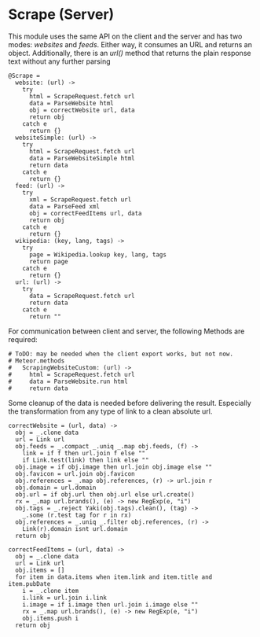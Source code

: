 # Scrape (Server)

This module uses the same API on the client and the server and has two modes:
*websites* and *feeds*. Either way, it consumes an URL and returns an object.
Additionally, there is an *url()* method that returns the plain response text
without any further parsing

    @Scrape =
      website: (url) ->
        try
          html = ScrapeRequest.fetch url
          data = ParseWebsite html
          obj = correctWebsite url, data
          return obj
        catch e
          return {}
      websiteSimple: (url) ->
        try
          html = ScrapeRequest.fetch url
          data = ParseWebsiteSimple html
          return data
        catch e
          return {}
      feed: (url) ->
        try
          xml = ScrapeRequest.fetch url
          data = ParseFeed xml
          obj = correctFeedItems url, data
          return obj
        catch e
          return {}
      wikipedia: (key, lang, tags) ->
        try
          page = Wikipedia.lookup key, lang, tags
          return page
        catch e
          return {}
      url: (url) ->
        try
          data = ScrapeRequest.fetch url
          return data
        catch e
          return ""

For communication between client and server, the following Methods are required:

    # ToDO: may be needed when the client export works, but not now.
    # Meteor.methods
    #   ScrapingWebsiteCustom: (url) ->
    #     html = ScrapeRequest.fetch url
    #     data = ParseWebsite.run html
    #     return data

Some cleanup of the data is needed before delivering the result. Especially
the transformation from any type of link to a clean absolute url.

    correctWebsite = (url, data) ->
      obj = _.clone data
      url = Link url
      obj.feeds = _.compact _.uniq _.map obj.feeds, (f) ->
        link = if f then url.join f else ""
        if Link.test(link) then link else ""
      obj.image = if obj.image then url.join obj.image else ""
      obj.favicon = url.join obj.favicon
      obj.references = _.map obj.references, (r) -> url.join r
      obj.domain = url.domain
      obj.url = if obj.url then obj.url else url.create()
      rx = _.map url.brands(), (e) -> new RegExp(e, "i")
      obj.tags = _.reject Yaki(obj.tags).clean(), (tag) ->
        _.some (r.test tag for r in rx)
      obj.references = _.uniq _.filter obj.references, (r) ->
        Link(r).domain isnt url.domain
      return obj

    correctFeedItems = (url, data) ->
      obj = _.clone data
      url = Link url
      obj.items = []
      for item in data.items when item.link and item.title and item.pubDate
        i = _.clone item
        i.link = url.join i.link
        i.image = if i.image then url.join i.image else ""
        rx = _.map url.brands(), (e) -> new RegExp(e, "i")
        obj.items.push i
      return obj